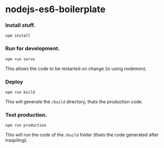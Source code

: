 # nodejs-es6-boilerplate


### Install stuff.

```
npm install

```


### Run for development.

```
npm run serve
```

This allows the code to be restarted on change (is using nodemon).



### Deploy 


```
npm run build
```

This will generate the `/build` directory, thats the production code.


### Test production.

```
npm run production
```

This will run the code of the `/build` folder (thats the code generated after traspiling).
